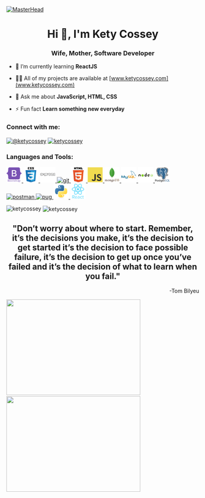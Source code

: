 
[![MasterHead](https://i.pinimg.com/originals/29/a5/74/29a57427d192c709ab5e03cdb3361c17.jpg)](www.ketycossey.com)

<h1 align="center">Hi 👋, I'm Kety Cossey</h1>
<h3 align="center">Wife, Mother, Software Developer</h3>


- 🌱 I’m currently learning **ReactJS**

- 👨‍💻 All of my projects are available at [www.ketycossey.com](www.ketycossey.com)

- 💬 Ask me about **JavaScript, HTML, CSS**

- ⚡ Fun fact **Learn something new everyday**

<h3 align="left">Connect with me:</h3>
<p align="left">
<a href="https://twitter.com/@ketycossey" target="blank"><img align="center" src="https://raw.githubusercontent.com/rahuldkjain/github-profile-readme-generator/master/src/images/icons/Social/twitter.svg" alt="@ketycossey" height="30" width="40" /></a>
<a href="https://linkedin.com/in/ketycossey" target="blank"><img align="center" src="https://raw.githubusercontent.com/rahuldkjain/github-profile-readme-generator/master/src/images/icons/Social/linked-in-alt.svg" alt="ketycossey" height="30" width="40" /></a>
</p>

<h3 align="left">Languages and Tools:</h3>
<p align="left"> <a href="https://getbootstrap.com" target="_blank" rel="noreferrer"> <img src="https://raw.githubusercontent.com/devicons/devicon/master/icons/bootstrap/bootstrap-plain-wordmark.svg" alt="bootstrap" width="40" height="40"/> </a> <a href="https://www.w3schools.com/css/" target="_blank" rel="noreferrer"> <img src="https://raw.githubusercontent.com/devicons/devicon/master/icons/css3/css3-original-wordmark.svg" alt="css3" width="40" height="40"/> </a> <a href="https://expressjs.com" target="_blank" rel="noreferrer"> <img src="https://raw.githubusercontent.com/devicons/devicon/master/icons/express/express-original-wordmark.svg" alt="express" width="40" height="40"/> </a> <a href="https://git-scm.com/" target="_blank" rel="noreferrer"> <img src="https://www.vectorlogo.zone/logos/git-scm/git-scm-icon.svg" alt="git" width="40" height="40"/> </a> <a href="https://www.w3.org/html/" target="_blank" rel="noreferrer"> <img src="https://raw.githubusercontent.com/devicons/devicon/master/icons/html5/html5-original-wordmark.svg" alt="html5" width="40" height="40"/> </a> <a href="https://developer.mozilla.org/en-US/docs/Web/JavaScript" target="_blank" rel="noreferrer"> <img src="https://raw.githubusercontent.com/devicons/devicon/master/icons/javascript/javascript-original.svg" alt="javascript" width="40" height="40"/> </a> <a href="https://www.mongodb.com/" target="_blank" rel="noreferrer"> <img src="https://raw.githubusercontent.com/devicons/devicon/master/icons/mongodb/mongodb-original-wordmark.svg" alt="mongodb" width="40" height="40"/> </a> <a href="https://www.mysql.com/" target="_blank" rel="noreferrer"> <img src="https://raw.githubusercontent.com/devicons/devicon/master/icons/mysql/mysql-original-wordmark.svg" alt="mysql" width="40" height="40"/> </a> <a href="https://nodejs.org" target="_blank" rel="noreferrer"> <img src="https://raw.githubusercontent.com/devicons/devicon/master/icons/nodejs/nodejs-original-wordmark.svg" alt="nodejs" width="40" height="40"/> </a> <a href="https://www.postgresql.org" target="_blank" rel="noreferrer"> <img src="https://raw.githubusercontent.com/devicons/devicon/master/icons/postgresql/postgresql-original-wordmark.svg" alt="postgresql" width="40" height="40"/> </a> <a href="https://postman.com" target="_blank" rel="noreferrer"> <img src="https://www.vectorlogo.zone/logos/getpostman/getpostman-icon.svg" alt="postman" width="40" height="40"/> </a> <a href="https://pugjs.org" target="_blank" rel="noreferrer"> <img src="https://cdn.worldvectorlogo.com/logos/pug.svg" alt="pug" width="40" height="40"/> </a> <a href="https://www.python.org" target="_blank" rel="noreferrer"> <img src="https://raw.githubusercontent.com/devicons/devicon/master/icons/python/python-original.svg" alt="python" width="40" height="40"/> </a> <a href="https://reactjs.org/" target="_blank" rel="noreferrer"> <img src="https://raw.githubusercontent.com/devicons/devicon/master/icons/react/react-original-wordmark.svg" alt="react" width="40" height="40"/> </a> </p>

<p><img align="left" src="https://github-readme-stats.vercel.app/api/top-langs?username=ketycossey&show_icons=true&locale=en&layout=compact" alt="ketycossey" /></p>

<p>&nbsp;<img align="center" src="https://github-readme-stats.vercel.app/api?username=ketycossey&show_icons=true&locale=en" alt="ketycossey" /></p>
 
 
 
 <h2 align='center'>"Don’t worry about where to start. Remember, it’s the decisions you make, it’s the decision to get started it’s the decision to face possible failure, it’s the decision to get up once you’ve failed and it’s the decision of what to learn when you fail."</h2>    <p align="right"> -Tom Bilyeu </p>

 
<p float="center">
<img src='https://i.pinimg.com/originals/ae/0a/64/ae0a6436fc493988d55cf19d73fa05e2.gif' height= "250" width="350"/>
<img src='https://i.pinimg.com/originals/d5/0a/b1/d50ab17486f6b16899ea70898e858105.gif' height="250" width="350">
</p>

 
